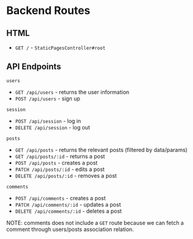 # Backend Routes
## HTML
- ```GET /``` - ```StaticPagesController#root```

## API Endpoints
```users```
   - ```GET /api/users``` - returns the user information
   - ```POST /api/users``` - sign up

```session```
   - ```POST /api/session``` - log in
   - ```DELETE /api/session``` - log out

```posts```
   - ```GET /api/posts``` - returns the relevant posts (filtered by data/params)
   - ```GET /api/posts/:id``` - returns a post
   - ```POST /api/posts``` - creates a post
   - ```PATCH /api/posts/:id``` - edits a post
   - ```DELETE /api/posts/:id``` - removes a post

```comments```
   - ```POST /api/comments``` - creates a post
   - ```PATCH /api/comments/:id``` - updates a post
   - ```DELETE /api/comments/:id``` - deletes a post

   NOTE: comments does not include a ```GET``` route because we can fetch a comment through users/posts association relation. 